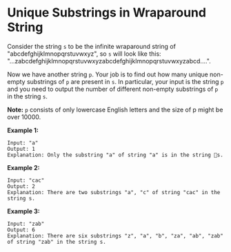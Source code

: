 # Unique Substrings in Wraparound String

Consider the string `s` to be the infinite wraparound string of "abcdefghijklmnopqrstuvwxyz", so `s` will look like this: "...zabcdefghijklmnopqrstuvwxyzabcdefghijklmnopqrstuvwxyzabcd....".

Now we have another string `p`. Your job is to find out how many unique non-empty substrings of `p` are present in `s`. In particular, your input is the string `p` and you need to output the number of different non-empty substrings of `p` in the string `s`.

__Note:__ `p` consists of only lowercase English letters and the size of p might be over 10000.

__Example 1:__

```pseudo
Input: "a"
Output: 1
Explanation: Only the substring "a" of string "a" is in the string s.
```

__Example 2:__

```pseudo
Input: "cac"
Output: 2
Explanation: There are two substrings "a", "c" of string "cac" in the string s.
```

__Example 3:__

```pseudo
Input: "zab"
Output: 6
Explanation: There are six substrings "z", "a", "b", "za", "ab", "zab" of string "zab" in the string s.
```
